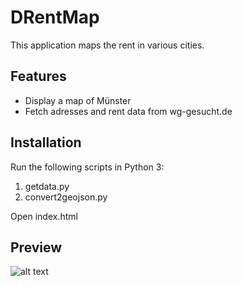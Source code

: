 # DRentMap
This application maps the rent in various cities.

## Features
- Display a map of Münster
- Fetch adresses and rent data from wg-gesucht.de

## Installation
Run the following scripts in Python 3:

1) getdata.py
2) convert2geojson.py

Open index.html

## Preview
![alt text](https://i.imgur.com/iebPwqB.png)
